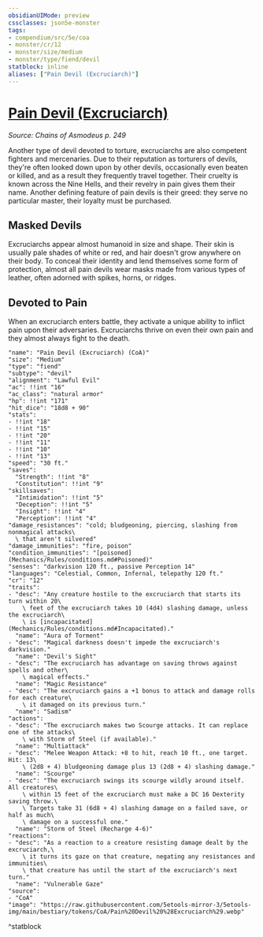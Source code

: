 ```yaml
---
obsidianUIMode: preview
cssclasses: json5e-monster
tags:
- compendium/src/5e/coa
- monster/cr/12
- monster/size/medium
- monster/type/fiend/devil
statblock: inline
aliases: ["Pain Devil (Excruciarch)"]
---
```

# [Pain Devil (Excruciarch)](Mechanics\bestiary\fiend/pain-devil-excruciarch-coa.md)
*Source: Chains of Asmodeus p. 249*  

Another type of devil devoted to torture, excruciarchs are also competent fighters and mercenaries. Due to their reputation as torturers of devils, they're often looked down upon by other devils, occasionally even beaten or killed, and as a result they frequently travel together. Their cruelty is known across the Nine Hells, and their revelry in pain gives them their name. Another defining feature of pain devils is their greed: they serve no particular master, their loyalty must be purchased.

## Masked Devils

Excruciarchs appear almost humanoid in size and shape. Their skin is usually pale shades of white or red, and hair doesn't grow anywhere on their body. To conceal their identity and lend themselves some form of protection, almost all pain devils wear masks made from various types of leather, often adorned with spikes, horns, or ridges.

## Devoted to Pain

When an excruciarch enters battle, they activate a unique ability to inflict pain upon their adversaries. Excruciarchs thrive on even their own pain and they almost always fight to the death.

```statblock
"name": "Pain Devil (Excruciarch) (CoA)"
"size": "Medium"
"type": "fiend"
"subtype": "devil"
"alignment": "Lawful Evil"
"ac": !!int "16"
"ac_class": "natural armor"
"hp": !!int "171"
"hit_dice": "18d8 + 90"
"stats":
- !!int "18"
- !!int "15"
- !!int "20"
- !!int "11"
- !!int "10"
- !!int "13"
"speed": "30 ft."
"saves":
  "Strength": !!int "8"
  "Constitution": !!int "9"
"skillsaves":
  "Intimidation": !!int "5"
  "Deception": !!int "5"
  "Insight": !!int "4"
  "Perception": !!int "4"
"damage_resistances": "cold; bludgeoning, piercing, slashing from nonmagical attacks\
  \ that aren't silvered"
"damage_immunities": "fire, poison"
"condition_immunities": "[poisoned](Mechanics/Rules/conditions.md#Poisoned)"
"senses": "darkvision 120 ft., passive Perception 14"
"languages": "Celestial, Common, Infernal, telepathy 120 ft."
"cr": "12"
"traits":
- "desc": "Any creature hostile to the excruciarch that starts its turn within 20\
    \ feet of the excruciarch takes 10 (4d4) slashing damage, unless the excruciarch\
    \ is [incapacitated](Mechanics/Rules/conditions.md#Incapacitated)."
  "name": "Aura of Torment"
- "desc": "Magical darkness doesn't impede the excruciarch's darkvision."
  "name": "Devil's Sight"
- "desc": "The excruciarch has advantage on saving throws against spells and other\
    \ magical effects."
  "name": "Magic Resistance"
- "desc": "The excruciarch gains a +1 bonus to attack and damage rolls for each creature\
    \ it damaged on its previous turn."
  "name": "Sadism"
"actions":
- "desc": "The excruciarch makes two Scourge attacks. It can replace one of the attacks\
    \ with Storm of Steel (if available)."
  "name": "Multiattack"
- "desc": "Melee Weapon Attack: +8 to hit, reach 10 ft., one target. Hit: 13\
    \ (2d8 + 4) bludgeoning damage plus 13 (2d8 + 4) slashing damage."
  "name": "Scourge"
- "desc": "The excruciarch swings its scourge wildly around itself. All creatures\
    \ within 15 feet of the excruciarch must make a DC 16 Dexterity saving throw.\
    \ Targets take 31 (6d8 + 4) slashing damage on a failed save, or half as much\
    \ damage on a successful one."
  "name": "Storm of Steel (Recharge 4-6)"
"reactions":
- "desc": "As a reaction to a creature resisting damage dealt by the excruciarch,\
    \ it turns its gaze on that creature, negating any resistances and immunities\
    \ that creature has until the start of the excruciarch's next turn."
  "name": "Vulnerable Gaze"
"source":
- "CoA"
"image": "https://raw.githubusercontent.com/5etools-mirror-3/5etools-img/main/bestiary/tokens/CoA/Pain%20Devil%20%28Excruciarch%29.webp"
```
^statblock